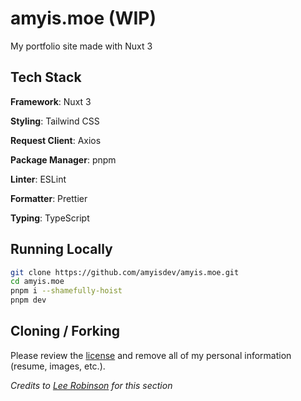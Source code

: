 # amyis.moe (WIP)

My portfolio site made with Nuxt 3

## Tech Stack

**Framework**: Nuxt 3

**Styling**: Tailwind CSS

**Request Client**: Axios

**Package Manager**: pnpm

**Linter**: ESLint

**Formatter**: Prettier

**Typing**: TypeScript

## Running Locally

```bash
git clone https://github.com/amyisdev/amyis.moe.git
cd amyis.moe
pnpm i --shamefully-hoist
pnpm dev
```

## Cloning / Forking

Please review the [license](https://github.com/amyisdev/amyis.moe/blob/master/LICENSE.txt) and remove all of my personal information (resume, images, etc.).

_Credits to [Lee Robinson](https://github.com/leerob/leerob.io) for this section_
